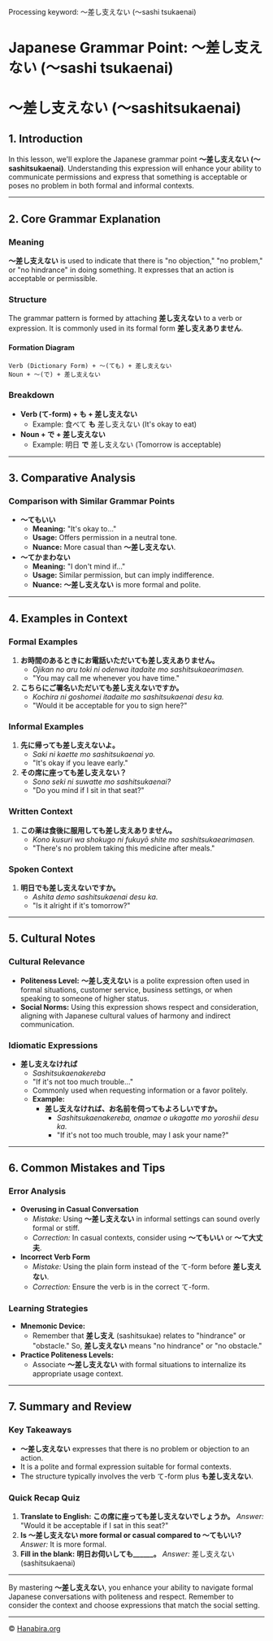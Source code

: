 Processing keyword: ～差し支えない (〜sashi tsukaenai)
# Japanese Grammar Point: ～差し支えない (〜sashi tsukaenai)
# ～差し支えない (〜sashitsukaenai)
## 1. Introduction
In this lesson, we'll explore the Japanese grammar point **～差し支えない (〜sashitsukaenai)**. Understanding this expression will enhance your ability to communicate permissions and express that something is acceptable or poses no problem in both formal and informal contexts.

---
## 2. Core Grammar Explanation
### Meaning
**～差し支えない** is used to indicate that there is "no objection," "no problem," or "no hindrance" in doing something. It expresses that an action is acceptable or permissible.
### Structure
The grammar pattern is formed by attaching **差し支えない** to a verb or expression. It is commonly used in its formal form **差し支えありません**.
#### Formation Diagram
```plaintext
Verb (Dictionary Form) + 〜(ても) + 差し支えない
Noun + 〜(で) + 差し支えない
```
### Breakdown
- **Verb (て-form) + も + 差し支えない**
  - Example: 食べて **も** 差し支えない (It's okay to eat)
- **Noun + で + 差し支えない**
  - Example: 明日 **で** 差し支えない (Tomorrow is acceptable)
---
## 3. Comparative Analysis
### Comparison with Similar Grammar Points
- **〜てもいい**
  - **Meaning:** "It's okay to..."
  - **Usage:** Offers permission in a neutral tone.
  - **Nuance:** More casual than **～差し支えない**.
- **〜てかまわない**
  - **Meaning:** "I don't mind if..."
  - **Usage:** Similar permission, but can imply indifference.
  - **Nuance:** **～差し支えない** is more formal and polite.
---
## 4. Examples in Context
### Formal Examples
1. **お時間のあるときにお電話いただいても差し支えありません。**
   - *Ojikan no aru toki ni odenwa itadaite mo sashitsukaearimasen.*
   - "You may call me whenever you have time."
2. **こちらにご署名いただいても差し支えないですか。**
   - *Kochira ni goshomei itadaite mo sashitsukaenai desu ka.*
   - "Would it be acceptable for you to sign here?"
### Informal Examples
1. **先に帰っても差し支えないよ。**
   - *Saki ni kaette mo sashitsukaenai yo.*
   - "It's okay if you leave early."
2. **その席に座っても差し支えない？**
   - *Sono seki ni suwatte mo sashitsukaenai?*
   - "Do you mind if I sit in that seat?"
### Written Context
1. **この薬は食後に服用しても差し支えありません。**
   - *Kono kusuri wa shokugo ni fukuyō shite mo sashitsukaearimasen.*
   - "There's no problem taking this medicine after meals."
### Spoken Context
1. **明日でも差し支えないですか。**
   - *Ashita demo sashitsukaenai desu ka.*
   - "Is it alright if it's tomorrow?"
---
## 5. Cultural Notes
### Cultural Relevance
- **Politeness Level:** **～差し支えない** is a polite expression often used in formal situations, customer service, business settings, or when speaking to someone of higher status.
- **Social Norms:** Using this expression shows respect and consideration, aligning with Japanese cultural values of harmony and indirect communication.
### Idiomatic Expressions
- **差し支えなければ**
  - *Sashitsukaenakereba*
  - "If it's not too much trouble..."
  - Commonly used when requesting information or a favor politely.
  - **Example:**
    - **差し支えなければ、お名前を伺ってもよろしいですか。**
      - *Sashitsukaenakereba, onamae o ukagatte mo yoroshii desu ka.*
      - "If it's not too much trouble, may I ask your name?"
---
## 6. Common Mistakes and Tips
### Error Analysis
- **Overusing in Casual Conversation**
  - *Mistake:* Using **～差し支えない** in informal settings can sound overly formal or stiff.
  - *Correction:* In casual contexts, consider using **〜てもいい** or **〜て大丈夫**.
- **Incorrect Verb Form**
  - *Mistake:* Using the plain form instead of the て-form before **差し支えない**.
  - *Correction:* Ensure the verb is in the correct て-form.
### Learning Strategies
- **Mnemonic Device:**
  - Remember that **差し支え** (sashitsukae) relates to "hindrance" or "obstacle." So, **差し支えない** means "no hindrance" or "no obstacle."
- **Practice Politeness Levels:**
  - Associate **～差し支えない** with formal situations to internalize its appropriate usage context.
---
## 7. Summary and Review
### Key Takeaways
- **～差し支えない** expresses that there is no problem or objection to an action.
- It is a polite and formal expression suitable for formal contexts.
- The structure typically involves the verb て-form plus **も差し支えない**.
### Quick Recap Quiz
1. **Translate to English:**
   **この席に座っても差し支えないでしょうか。**
   *Answer:* "Would it be acceptable if I sat in this seat?"
2. **Is **～差し支えない** more formal or casual compared to **〜てもいい**?**
   *Answer:* It is more formal.
3. **Fill in the blank:**
   **明日お伺いしても______。**
   *Answer:* 差し支えない (sashitsukaenai)
---
By mastering **～差し支えない**, you enhance your ability to navigate formal Japanese conversations with politeness and respect. Remember to consider the context and choose expressions that match the social setting.


---

© [Hanabira.org](https://hanabira.org)
